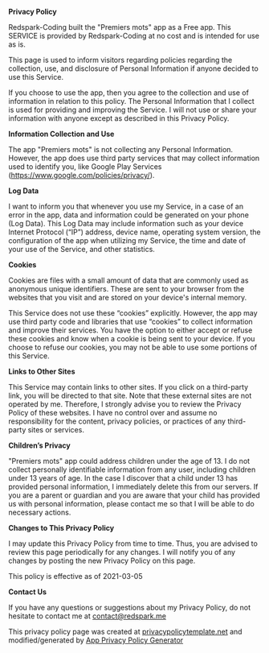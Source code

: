 **Privacy Policy**

Redspark-Coding built the "Premiers mots" app as a Free app. This SERVICE is provided by Redspark-Coding at no cost and is intended for use as is.

This page is used to inform visitors regarding policies regarding the collection, use, and disclosure of Personal Information if anyone decided to use this Service.

If you choose to use the app, then you agree to the collection and use of information in relation to this policy. The Personal Information that I collect is used for providing and improving the Service. I will not use or share your information with anyone except as described in this Privacy Policy.


**Information Collection and Use**

The app "Premiers mots" is not collecting any Personal Information. However, the app does use third party services that may collect information used to identify you, like Google Play Services (https://www.google.com/policies/privacy/).


**Log Data**

I want to inform you that whenever you use my Service, in a case of an error in the app, data and information could be generated on your phone (Log Data). This Log Data may include information such as your device Internet Protocol (“IP”) address, device name, operating system version, the configuration of the app when utilizing my Service, the time and date of your use of the Service, and other statistics.


**Cookies**

Cookies are files with a small amount of data that are commonly used as anonymous unique identifiers. These are sent to your browser from the websites that you visit and are stored on your device's internal memory.

This Service does not use these “cookies” explicitly. However, the app may use third party code and libraries that use “cookies” to collect information and improve their services. You have the option to either accept or refuse these cookies and know when a cookie is being sent to your device. If you choose to refuse our cookies, you may not be able to use some portions of this Service.


**Links to Other Sites**

This Service may contain links to other sites. If you click on a third-party link, you will be directed to that site. Note that these external sites are not operated by me. Therefore, I strongly advise you to review the Privacy Policy of these websites. I have no control over and assume no responsibility for the content, privacy policies, or practices of any third-party sites or services.


**Children’s Privacy**

"Premiers mots" app could address children under the age of 13. I do not collect personally identifiable information from any user, including children under 13 years of age. In the case I discover that a child under 13 has provided personal information, I immediately delete this from our servers. If you are a parent or guardian and you are aware that your child has provided us with personal information, please contact me so that I will be able to do necessary actions.


**Changes to This Privacy Policy**

I may update this Privacy Policy from time to time. Thus, you are advised to review this page periodically for any changes. I will notify you of any changes by posting the new Privacy Policy on this page.

This policy is effective as of 2021-03-05


**Contact Us**

If you have any questions or suggestions about my Privacy Policy, do not hesitate to contact me at contact@redspark.me



This privacy policy page was created at [privacypolicytemplate.net](https://privacypolicytemplate.net) and modified/generated by [App Privacy Policy Generator](https://app-privacy-policy-generator.nisrulz.com/)
